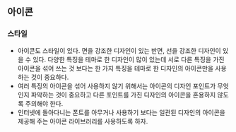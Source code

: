 ## 아이콘

### 스타일

- 아이콘도 스타일이 있다. 면을 강조한 디자인이 있는 반면, 선을 강조한 디자인이 있을 수 있다. 다양한 특징을 테마로 한 디자인이 많이 있는데 서로 다른 특징을 가진 아이콘을 섞어 쓰는 것 보다는 한 가지 특징을 테마로 한 디자인의 아이콘만을 사용하는 것이 중요하다.
- 여러 특징의 아이콘을 섞어 사용하지 않기 위해서는 아이콘의 디자인 포인트가 무엇인지 파악하는 것이 중요하고 다른 포인트를 가진 디자인의 아이콘을 혼용하지 않도록 주의해야 한다.
- 인터넷에 돌아다니는 폰트를 아무거나 사용하기 보다는 일관된 디자인의 아이콘을 제공해 주는 아이콘 라이브러리를 사용하도록 하자.
